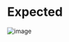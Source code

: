 # Expected

![image](https://user-images.githubusercontent.com/90625393/227593697-92e1c78d-335c-4f0f-bd9b-e06147a09a3d.png)
